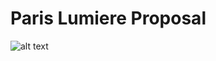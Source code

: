 # Paris Lumiere Proposal


![alt text](https://github.com/alexandrospopov/parisLumiere/img/FDS_1.jpg)
